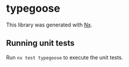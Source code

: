 # typegoose

This library was generated with [Nx](https://nx.dev).


## Running unit tests

Run `nx test typegoose` to execute the unit tests.

